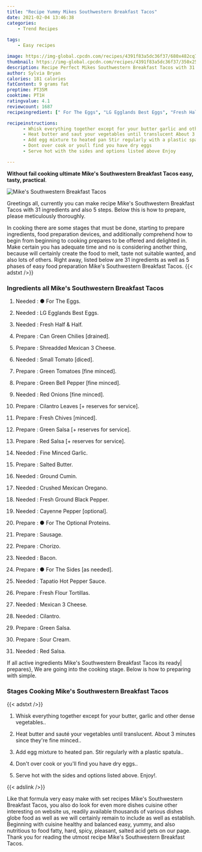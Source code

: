 ```yaml
---
title: "Recipe Yummy Mikes Southwestern Breakfast Tacos"
date: 2021-02-04 13:46:38
categories:
    - Trend Recipes
    
tags:
    - Easy recipes

image: https://img-global.cpcdn.com/recipes/4391f83a5dc36f37/680x482cq70/mikes-southwestern-breakfast-tacos-recipe-main-photo.jpg
thumbnail: https://img-global.cpcdn.com/recipes/4391f83a5dc36f37/350x250cq70/mikes-southwestern-breakfast-tacos-recipe-main-photo.jpg
description: Recipe Perfect Mikes Southwestern Breakfast Tacos with 31 ingredients and 5 stages of easy cooking.
author: Sylvia Bryan
calories: 181 calories
fatContent: 9 grams fat
preptime: PT35M
cooktime: PT1H
ratingvalue: 4.1
reviewcount: 1687
recipeingredient: [" For The Eggs", "LG Egglands Best Eggs", "Fresh Half  Half", "Can Green Chilies drained", "Shreadded Mexican 3 Cheese", "Small Tomato diced", "Green Tomatoes fine minced", "Green Bell Pepper fine minced", "Red Onions fine minced", "Cilantro Leaves  reserves for service", "Fresh Chives minced", "Green Salsa  reserves for service", "Red Salsa  reserves for service", "Fine Minced Garlic", "Salted Butter", "Ground Cumin", "Crushed Mexican Oregano", "Fresh Ground Black Pepper", "Cayenne Pepper optional", " For The Optional Proteins", "Sausage", "Chorizo", "Bacon", " For The Sides as needed", "Tapatio Hot Pepper Sauce", "Fresh Flour Tortillas", "Mexican 3 Cheese", "Cilantro", "Green Salsa", "Sour Cream", "Red Salsa"]

recipeinstructions: 
      - Whisk everything together except for your butter garlic and other dense vegetables 
      - Heat butter and saut your vegetables until translucent About 3 minutes since theyre fine minced 
      - Add egg mixture to heated pan Stir regularly with a plastic spatula 
      - Dont over cook or youll find you have dry eggs 
      - Serve hot with the sides and options listed above Enjoy

---
```




**Without fail cooking ultimate Mike&#39;s Southwestern Breakfast Tacos easy, tasty, practical**. 


![Mike&#39;s Southwestern Breakfast Tacos](https://img-global.cpcdn.com/recipes/4391f83a5dc36f37/680x482cq70/mikes-southwestern-breakfast-tacos-recipe-main-photo.jpg "Mike&#39;s Southwestern Breakfast Tacos")




Greetings all, currently you can make recipe Mike&#39;s Southwestern Breakfast Tacos with 31 ingredients and also 5 steps. Below this is how to prepare, please meticulously thoroughly.

In cooking there are some stages that must be done, starting to prepare ingredients, food preparation devices, and additionally comprehend how to begin from beginning to cooking prepares to be offered and delighted in. Make certain you has adequate time and no is considering another thing, because will certainly create the food to melt, taste not suitable wanted, and also lots of others. Right away, listed below are 31 ingredients as well as 5 phases of easy food preparation Mike&#39;s Southwestern Breakfast Tacos.
{{< adstxt />}}

### Ingredients all Mike&#39;s Southwestern Breakfast Tacos


1. Needed  : ● For The Eggs.

1. Needed  : LG Egglands Best Eggs.

1. Needed  : Fresh Half &amp; Half.

1. Prepare  : Can Green Chilies [drained].

1. Prepare  : Shreadded Mexican 3 Cheese.

1. Needed  : Small Tomato [diced].

1. Prepare  : Green Tomatoes [fine minced].

1. Prepare  : Green Bell Pepper [fine minced].

1. Needed  : Red Onions [fine minced].

1. Prepare  : Cilantro Leaves [+ reserves for service].

1. Prepare  : Fresh Chives [minced].

1. Prepare  : Green Salsa [+ reserves for service].

1. Prepare  : Red Salsa [+ reserves for service].

1. Needed  : Fine Minced Garlic.

1. Prepare  : Salted Butter.

1. Needed  : Ground Cumin.

1. Needed  : Crushed Mexican Oregano.

1. Needed  : Fresh Ground Black Pepper.

1. Needed  : Cayenne Pepper [optional].

1. Prepare  : ● For The Optional Proteins.

1. Prepare  : Sausage.

1. Prepare  : Chorizo.

1. Needed  : Bacon.

1. Prepare  : ● For The Sides [as needed].

1. Needed  : Tapatio Hot Pepper Sauce.

1. Prepare  : Fresh Flour Tortillas.

1. Needed  : Mexican 3 Cheese.

1. Needed  : Cilantro.

1. Prepare  : Green Salsa.

1. Prepare  : Sour Cream.

1. Needed  : Red Salsa.



If all active ingredients Mike&#39;s Southwestern Breakfast Tacos its ready| prepares}, We are going into the cooking stage. Below is how to preparing with simple.

### Stages Cooking Mike&#39;s Southwestern Breakfast Tacos

{{< adstxt />}}


1. Whisk everything together except for your butter, garlic and other dense vegetables..



1. Heat butter and sauté your vegetables until translucent. About 3 minutes since they&#39;re fine minced..



1. Add egg mixture to heated pan. Stir regularly with a plastic spatula..



1. Don&#39;t over cook or you&#39;ll find you have dry eggs..



1. Serve hot with the sides and options listed above. Enjoy!.





{{< adslink />}}

Like that formula very easy make with set recipes Mike&#39;s Southwestern Breakfast Tacos, you also do look for even more dishes cuisine other interesting on website us, readily available thousands of various dishes globe food as well as we will certainly remain to include as well as establish. Beginning with cuisine healthy and balanced easy, yummy, and also nutritious to food fatty, hard, spicy, pleasant, salted acid gets on our page. Thank you for reading the utmost recipe Mike&#39;s Southwestern Breakfast Tacos.
